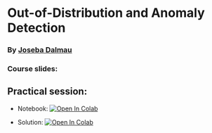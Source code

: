 # Out-of-Distribution and Anomaly Detection
### By [Joseba Dalmau](https://josebadalmau.com/)

### Course slides:

<object data="ood.pdf" width="1000" height="1000" type='application/pdf'></object>

## Practical session:
*   Notebook: [![Open In Colab](https://colab.research.google.com/assets/colab-badge.svg)](https://colab.research.google.com/github/DavidBert/AIF/blob/main/ood/ad_ood_unsolved.ipynb)

*   Solution: [![Open In Colab](https://colab.research.google.com/assets/colab-badge.svg)](https://colab.research.google.com/github/DavidBert/AIF/blob/solutions/ood/ad_ood_solved.ipynb)
